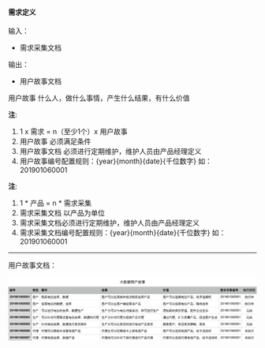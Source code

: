 #### 需求定义

输入：
* 需求采集文档

输出：
* 用户故事文档

用户故事
什么人，做什么事情，产生什么结果，有什么价值

**注**: 
1. 1 x 需求 = n（至少1个）x 用户故事
2. 用户故事 必须满足条件
3. 用户故事文档 必须进行定期维护，维护人员由产品经理定义
4. 用户故事编号配置规则：{year}{month}{date}{千位数字} 如：201901060001 
    
**注**: 
1. 1 * 产品 = n * 需求采集
2. 需求采集文档 以产品为单位
3. 需求采集文档必须进行定期维护，维护人员由产品经理定义
4. 需求采集文档编号配置规则：{year}{month}{date}{千位数字} 如：201901060001

---

用户故事文档：

![](/assets/customer_story.png)



